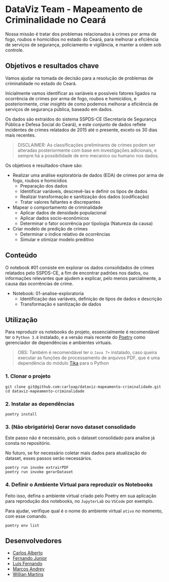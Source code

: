 # DataViz Team - Mapeamento de Criminalidade no Ceará

Nossa missão é tratar dos problemas relacionados à crimes por arma de fogo, roubos e homicídios no estado do Ceará, para melhorar a eficiência de serviços de segurança, policiamento e vigilância, e manter a ordem sob controle.

## Objetivos e resultados chave

Vamos ajudar na tomada de decisão para a resolução de problemas de criminalidade no estado do Ceará.

Inicialmente vamos identificar as variáveis e possíveis fatores ligados na ocorrência de crimes por arma de fogo, roubos e homicídios, e posteriormente, criar *insights* de como podemos melhorar a eficiência de serviços de segurança pública, baseado em dados.

Os dados são extraídos do sistema SSPDS-CE (Secretaría de Segurança Pública e Defesa Social do Ceará), e este conjunto de dados reflete incidentes de crimes relatados de 2015 até o presente, exceto os 30 dias mais recentes.

> DISCLAIMER: As classificações preliminares de crimes podem ser alteradas posteriormente com base em investigações adicionais, e sempre há a possibilidade de erro mecanico ou humano nos dados.

Os objetivos e resultados-chave são:

 - Realizar uma análise exploratória de dados (EDA) de crimes por arma de fogo, roubos e homicídios
    - Preparação dos dados 
    - Identificar variáveis, descrevê-las e definir os tipos de dados
    - Realizar transformação e sanitização dos dados (codificação)
    - Tratar valores faltantes e discrepantes
 - Mapear o comportamento de criminalidade
    - Aplicar dados de densidade populacional
    - Aplicar dados socio-econômicos
    - Determinar o fator ocorrência por tipologia (Natureza da causa)
 - Criar modelo de predição de crimes
    - Determinar o índice relativo de ocorrências
    - Simular e otimizar modelo preditivo


## Conteúdo

O notebook #01 consiste em explorar os dados consolidados de crimes relatados pelo SSPDS-CE, a fim de encontrar padrões nos dados, ou informações relevantes que ajudem a explicar, pelo menos parcialmente, a causa das ocorrências de crime.

 - Notebook: 01-analise-exploratoria
    - Identificação das variáveis, definição de tipos de dados e descrição
    - Transformação e sanitização de dados

## Utilização

Para reproduzir os notebooks do projeto, essencialmente é recomendável ter o ```Python 3.8``` instalado, e a versão mais recente do [Poetry](https://python-poetry.org/) como gerenciador de dependências e ambientes virtuais.

> OBS: Também é recomendável ter o ```Java 7+``` instalado, caso queira executar as funções de processamento de arquivos PDF, que é uma dependência do módulo [Tika](https://github.com/chrismattmann/tika-python) para o Python

### 1. Clonar o projeto
```shell
git clone git@github.com:carloap/dataviz-mapeamento-criminalidade.git
cd dataviz-mapeamento-criminalidade
```

### 2. Instalar as dependências
```shell
poetry install
```

### 3. (Não obrigatório) Gerar novo dataset consolidado

Este passo não é necessário, pois o dataset consolidado para analise já consta no repositório. 

No futuro, se for necessário coletar mais dados para atualização do dataset, esses passos serão necessários.
```shell
poetry run invoke extrairPDF
poetry run invoke gerarDataset
```

### 4. Definir o Ambiente Virtual para reproduzir os Notebooks
Feito isso, defina o ambiente virtual criado pelo Poetry em sua aplicação para reprodução dos notebooks, no ```JupyterLab``` ou ```VSCode``` por exemplo.

Para ajudar, verifique qual é o nome do ambiente virtual ```ativo``` no momento, com esse comando.
```shell
poetry env list
```

## Desenvolvedores
 - [Carlos Alberto](https://github.com/carloap)
 - [Fernando Junior](https://github.com/jfernandojr)
 - [Luis Fernando](https://github.com/LuisFernandoASilva)
 - [Marcos Andrey](https://github.com/marcosandrey85)
 - [Willian Martins](https://github.com/WIllianMartins2018)


